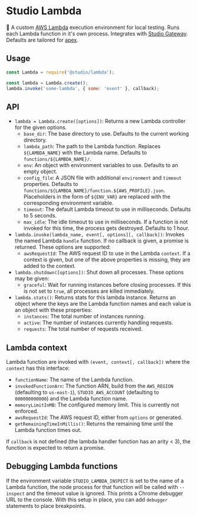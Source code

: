 # Studio Lambda

🚀 A custom [AWS Lambda][1] execution environment for local testing. Runs
each Lambda function in it's own process. Integrates with [Studio Gateway][2].
Defaults are tailored for [apex][3].

## Usage

```js
const Lambda = require('@studio/lambda');

const lambda = Lambda.create();
lambda.invoke('some-lambda', { some: 'event' }, callback);
```

## API

- `lambda = Lambda.create([options])`: Returns a new Lambda controller for
  the given options.
  - `base_dir`: The base directory to use. Defaults to the current working
    directory.
  - `lambda_path`: The path to the Lambda function. Replaces `${LAMBDA_NAME}`
    with the Lambda name. Defaults to `functions/${LAMBDA_NAME}/`.
  - `env`: An object with environment variables to use. Defaults to an empty
    object.
  - `config_file`: A JSON file with additional `environment` and `timeout`
    properties. Defaults to
    `functions/${LAMBDA_NAME}/function.${AWS_PROFILE}.json`. Placeholders in
    the form of `${ENV_VAR}` are replaced with the corresponding environment
    variable.
  - `timeout`: The default Lambda timeout to use in milliseconds. Defaults
    to 5 seconds.
  - `max_idle`: The idle timeout to use in milliseconds. If a function is
    not invoked for this time, the process gets destroyed. Defaults to 1 hour.
- `lambda.invoke(lambda_name, event[, options][, callback])`: Invokes the named
  Lambda `handle` function. If no callback is given, a promise is returned.
  These options are supported:
  - `awsRequestId`: The AWS request ID to use in the Lambda `context`.
    If a context is given, but one of the above properties is missing, they are
    added to the context.
- `lambda.shutdown([options])`: Shut down all processes. These options may be
  given:
  - `graceful`: Wait for running instances before closing processes. If this
    is not set to `true`, all processes are killed immediately.
- `lambda.stats()`: Returns stats for this lambda instance. Returns an object
  where the keys are the Lambda function names and each value is an object with
  these properties:
  - `instances`: The total number of instances running.
  - `active`: The number of instances currently handling requests.
  - `requests`: The total number of requests received.

## Lambda context

Lambda function are invoked with `(event, context[, callback])` where the
`context` has this interface:

- `functionName`: The name of the Lambda function.
- `invokedFunctionArn`: The function ARN, build from the `AWS_REGION`
  (defaulting to `us-east-1`), `STUDIO_AWS_ACCOUNT` (defaulting to
  `000000000000`) and the Lambda function name.
- `memoryLimitInMB`: The configured memory limit. This is currently not
  enforced.
- `awsRequestId`: The AWS request ID, either from `options` or generated.
- `getRemainingTimeInMillis()`: Returns the remaining time until the Lambda
  function times out.

If `callback` is not defined (the lambda handler function has an arity < 3), the function is expected to return a promise.

## Debugging Lambda functions

If the environment variable `STUDIO_LAMBDA_INSPECT` is set to the name of a
Lambda function, the node process for that function will be called with
`--inspect` and the timeout value is ignored. This prints a Chrome debugger URL
to the console. With this setup in place, you can add `debugger` statements to
place breakpoints.

[1]: https://aws.amazon.com/lambda/
[2]: https://github.com/javascript-studio/studio-gateway
[3]: http://apex.run
